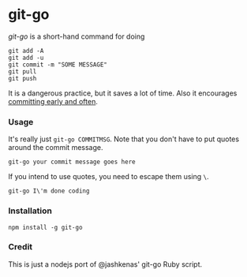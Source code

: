 # git-go

*git-go* is a short-hand command for doing 

```
git add -A
git add -u
git commit -m "SOME MESSAGE"
git pull
git push
```

It is a dangerous practice, but it saves a lot of time. Also it encourages [committing early and often](http://www.databasically.com/2011/03/14/git-commit-early-commit-often/).

### Usage

It's really just `git-go COMMITMSG`. Note that you don't have to put quotes around the commit message.

```
git-go your commit message goes here
```

If you intend to use quotes, you need to escape them using `\`.

```
git-go I\'m done coding
```

### Installation

```
npm install -g git-go
```

### Credit

This is just a nodejs port of @jashkenas' git-go Ruby script.
